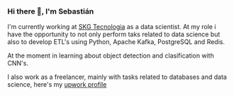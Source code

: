 ### Hi there 👋, I'm Sebastián

I'm currently working at [SKG Tecnologia](https://skgtecnologia.com/) as a data scientist. At my role i have the opportunity to not only perform taks related to data science but also to develop ETL's using Python, Apache Kafka, PostgreSQL and Redis. 

At the moment in learning about object detection and clasification with CNN's.

I also work as a freelancer, mainly with tasks related to databases and data science, here's my [upwork profile](https://www.upwork.com/freelancers/~015ce26a0fba5cb146)

<!--
**Sebastian-Castrillon/Sebastian-Castrillon** is a ✨ _special_ ✨ repository because its `README.md` (this file) appears on your GitHub profile.

Here are some ideas to get you started:

- 🔭 I’m currently working on ...
- 🌱 I’m currently learning ...
- 👯 I’m looking to collaborate on ...
- 🤔 I’m looking for help with ...
- 💬 Ask me about ...
- 📫 How to reach me: ...
- ⚡ Fun fact: ...
-->
